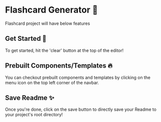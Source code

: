 
# Flashcard Generator 📝  
Flashcard project will have below features  

## Get Started 🚀  
To get started, hit the 'clear' button at the top of the editor!  

## Prebuilt Components/Templates 🔥  
You can checkout prebuilt components and templates by clicking on the menu icon
on the top left corner of the navbar.
    
## Save Readme ✨  
Once you're done, click on the save button to directly save your Readme to your
project's root directory!

